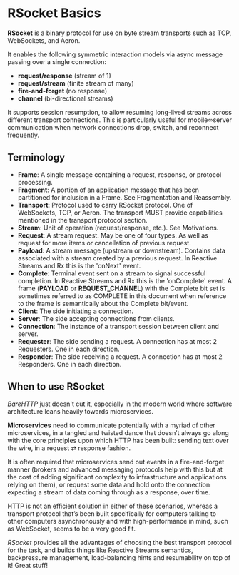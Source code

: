 # RSocket Basics

**RSocket** is a binary protocol for use on byte stream transports such as TCP, WebSockets, and Aeron.

It enables the following symmetric interaction models via async message passing over a single connection:

* **request/response** (stream of 1)
* **request/stream** (finite stream of many)
* **fire-and-forget** (no response)
* **channel** (bi-directional streams)

It supports session resumption, to allow resuming long-lived streams across different transport connections. This is particularly useful for mobile⬄server communication when network connections drop, switch, and reconnect frequently.

## Terminology
- **Frame**: A single message containing a request, response, or protocol processing.
- **Fragment**: A portion of an application message that has been partitioned for inclusion in a Frame. See Fragmentation and Reassembly.
- **Transport**: Protocol used to carry RSocket protocol. One of WebSockets, TCP, or Aeron. The transport MUST provide capabilities mentioned in the transport protocol section.
- **Stream**: Unit of operation (request/response, etc.). See Motivations.
- **Request**: A stream request. May be one of four types. As well as request for more items or cancellation of previous request.
- **Payload**: A stream message (upstream or downstream). Contains data associated with a stream created by a previous request. In Reactive Streams and Rx this is the 'onNext' event.
- **Complete**: Terminal event sent on a stream to signal successful completion. In Reactive Streams and Rx this is the 'onComplete' event.
A frame (**PAYLOAD** or **REQUEST_CHANNEL**) with the Complete bit set is sometimes referred to as COMPLETE in this document when reference to the frame is semantically about the Complete bit/event.
- **Client**: The side initiating a connection.
- **Server**: The side accepting connections from clients.
- **Connection**: The instance of a transport session between client and server.
- **Requester**: The side sending a request. A connection has at most 2 Requesters. One in each direction.
- **Responder**: The side receiving a request. A connection has at most 2 Responders. One in each direction.

## When to use RSocket

_BareHTTP_ just doesn't cut it, especially in the modern world where software architecture leans heavily towards microservices.

**Microservices** need to communicate potentially with a myriad of other microservices, in a tangled and twisted dance that doesn’t always go along with the core principles upon which HTTP has been built: sending text over the wire, in a request ⇄ response fashion.

It is often required that microservices send out events in a fire-and-forget manner (brokers and advanced messaging protocols help with this but at the cost of adding significant complexity to infrastructure and applications relying on them), or request some data and hold onto the connection expecting a stream of data coming through as a response, over time.

HTTP is not an efficient solution in either of these scenarios, whereas a transport protocol that’s been built specifically for computers talking to other computers asynchronously and with high-performance in mind, such as WebSocket, seems to be a very good fit.

_RSocket_ provides all the advantages of choosing the best transport protocol for the task, and builds things like Reactive Streams semantics, backpressure management, load-balancing hints and resumability on top of it! Great stuff!
